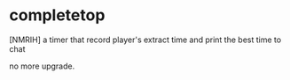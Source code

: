# completetop
[NMRIH] a timer that record player's extract time and print the best time to chat

no more upgrade.
